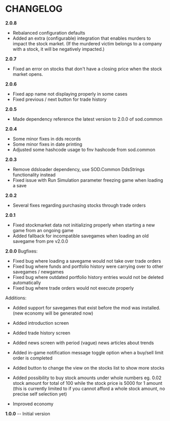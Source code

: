 # CHANGELOG
**2.0.8**
- Rebalanced configuration defaults
- Added an extra (configurable) integration that enables murders to impact the stock market.
(If the murdered victim belongs to a company with a stock, it will be negatively impacted.)

**2.0.7**
- Fixed an error on stocks that don't have a closing price when the stock market opens.

**2.0.6**
- Fixed app name not displaying properly in some cases
- Fixed previous / next button for trade history

**2.0.5**
- Made dependency reference the latest version to 2.0.0 of sod.common

**2.0.4**
- Some minor fixes in dds records
- Some minor fixes in date printing
- Adjusted some hashcode usage to fnv hashcode from sod.common

**2.0.3**
- Remove ddsloader dependency, use SOD.Common DdsStrings functionality instead
- Fixed issue with Run Simulation parameter freezing game when loading a save

**2.0.2**
- Several fixes regarding purchasing stocks through trade orders

**2.0.1**
- Fixed stockmarket data not initializing properly when starting a new game from an ongoing game
- Added fallback for incompatible savegames when loading an old savegame from pre v2.0.0

**2.0.0**
Bugfixes:
- Fixed bug where loading a savegame would not take over trade orders
- Fixed bug where funds and portfolio history were carrying over to other savegames / newgames
- Fixed bug where outdated portfolio history entries would not be deleted automatically
- Fixed bug where trade orders would not execute properly

Additions:
- Added support for savegames that exist before the mod was installed. (new economy will be generated now)
- Added introduction screen
- Added trade history screen
- Added news screen with period (vague) news articles about trends
- Added in-game notification message toggle option when a buy/sell limit order is completed
- Added button to change the view on the stocks list to show more stocks
- Added possibility to buy stock amounts under whole numbers eg. 0.02 stock amount for total of 100 while the stock price is 5000 for 1 amount
(this is currently limited to if you cannot afford a whole stock amount, no precise self selection yet)

- Improved economy

**1.0.0**
-- Initial version